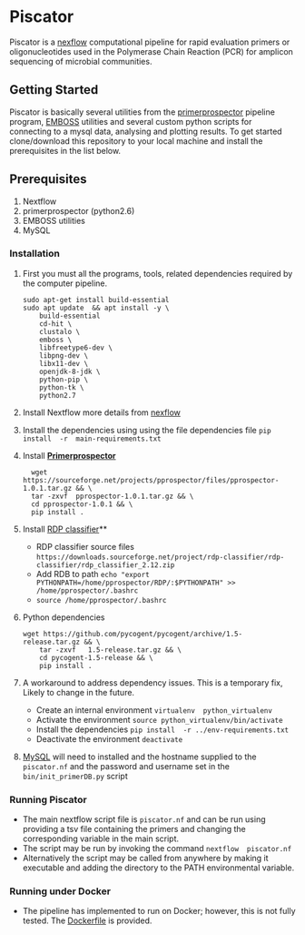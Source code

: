 # Piscator 

Piscator is a [nexflow](https://www.nextflow.io/) computational pipeline for rapid evaluation primers or oligonucleotides used in the Polymerase Chain Reaction (PCR) for amplicon sequencing of microbial communities.

## **Getting Started**

Piscator is basically several utilities from the [primerprospector](http://pprospector.sourceforge.net) pipeline program, [EMBOSS](http://http://emboss.sourceforge.net/) utilities and several custom python scripts for connecting to a mysql data, analysing and plotting results. To get started clone/download this repository to your local machine and install the prerequisites in the list below. 


## Prerequisites
1.  Nextflow 
2.  primerprospector (python2.6)
3.  EMBOSS utilities
4.  MySQL

### Installation


1. First you must all the programs, tools, related dependencies required by the computer pipeline.  
   ```
   sudo apt-get install build-essential
   sudo apt update  && apt install -y \
       build-essential 
       cd-hit \
       clustalo \
       emboss \
       libfreetype6-dev \
       libpng-dev \
       libx11-dev \
       openjdk-8-jdk \
       python-pip \
       python-tk \
       python2.7
   ```

1. Install Nextflow more details from [nexflow](https://www.nextflow.io/)

1. Install the dependencies using using the file dependencies file
   `pip install  -r  main-requirements.txt`
   
1. Install **[Primerprospector](http://pprospector.sourceforge.net/install/install.html)**
   
   ```
     wget https://sourceforge.net/projects/pprospector/files/pprospector-1.0.1.tar.gz && \
     tar -zxvf  pprospector-1.0.1.tar.gz && \
     cd pprospector-1.0.1 && \
     pip install .
   ```
 
1. Install [RDP classifier](https://sourceforge.net/projects/rdp-classifier/)**
   * RDP classifier source files ``https://downloads.sourceforge.net/project/rdp-classifier/rdp-classifier/rdp_classifier_2.12.zip``
   * Add RDB to path ``echo "export PYTHONPATH=/home/pprospector/RDP/:$PYTHONPATH" >> /home/pprospector/.bashrc``
   * ``source /home/pprospector/.bashrc``

1. Python dependencies
   ```
   wget https://github.com/pycogent/pycogent/archive/1.5-release.tar.gz && \
       tar -zxvf   1.5-release.tar.gz && \
       cd pycogent-1.5-release && \
       pip install .
   ```
1. A workaround to address dependency issues. This is a temporary fix, Likely to change in the future.
   * Create an internal environment `virtualenv  python_virtualenv`
   * Activate the environment `source python_virtualenv/bin/activate`
   * Install the dependencies `pip install  -r ../env-requirements.txt`
   * Deactivate the environment `deactivate`

1. [MySQL](https://dev.mysql.com/downloads/mysql/) will need to installed and the hostname supplied to the `piscator.nf` and the password and username set in the `bin/init_primerDB.py` script


### **Running Piscator**
   * The main nextflow script file is `piscator.nf` and can be run using providing a tsv file containing the primers and changing the corresponding variable in the main script.
   * The script may be run by invoking the command `nextflow  piscator.nf`
   * Alternatively the script may be called from anywhere by making it executable and adding the directory to the PATH environmental variable.

### **Running under Docker**
   * The pipeline has implemented to run on Docker; however, this is not fully tested. The [Dockerfile](https://github.com/PiscatorX/piscator-pipeline/blob/master/docker/Dockerfile) is provided.
